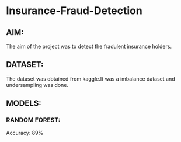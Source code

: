 # Insurance-Fraud-Detection
## AIM:
The aim of the project was to detect the fradulent insurance holders.

## DATASET:
The dataset was obtained from kaggle.It was a imbalance dataset and undersampling was done.

## MODELS:
### RANDOM FOREST:
Accuracy: 89%

